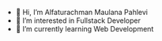 - 👋 Hi, I’m Alfaturachman Maulana Pahlevi
- 👀 I’m interested in Fullstack Developer
- 🌱 I’m currently learning Web Development

<!---
Alfaturachman/Alfaturachman is a ✨ special ✨ repository because its `README.md` (this file) appears on your GitHub profile.
You can click the Preview link to take a look at your changes.
--->

